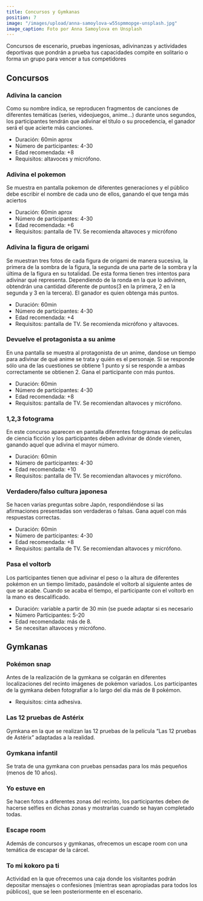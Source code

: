 ```yaml
---
title: Concursos y Gymkanas
position: 7
image: "/images/upload/anna-samoylova-w55spmmopge-unsplash.jpg"
image_caption: Foto por Anna Samoylova en Unsplash
---
```


Concursos de escenario, pruebas ingeniosas, adivinanzas y actividades deportivas que pondrán a prueba tus capacidades compite en solitario o forma un grupo para vencer a tus competidores

## Concursos

### Adivina la cancion

Como su nombre indica, se reproducen fragmentos de canciones de diferentes temáticas (series, videojuegos, anime...) durante unos segundos, los participantes tendrán que adivinar el título o su procedencia, el ganador será el que acierte más canciones.

- Duración: 60min aprox
- Número de participantes: 4-30
- Edad recomendada: +8
- Requisitos: altavoces y micrófono.

### Adivina el pokemon

Se muestra en pantalla pokemon de diferentes generaciones y el público debe escribir el nombre de cada uno de ellos, ganando el que tenga más aciertos

- Duración: 60min aprox
- Número de participantes: 4-30
- Edad recomendada: +6
- Requisitos: pantalla de TV. Se recomienda altavoces y micrófono

### Adivina la figura de origami

Se muestran tres fotos de cada figura de origami de manera sucesiva, la primera de la sombra de la figura, la segunda de una parte de la sombra y la última de la figura en su totalidad. De esta forma tienen tres intentos para adivinar qué representa. Dependiendo de la ronda en la que lo adivinen, obtendrán una cantidad diferente de puntos(3 en la primera, 2 en la segunda y 3 en la tercera). El ganador es quien obtenga más puntos.

- Duración: 60min
- Número de participantes: 4-30
- Edad recomendada: +4
- Requisitos: pantalla de TV. Se recomienda micrófono y altavoces.

### Devuelve el protagonista a su anime

En una pantalla se muestra al protagonista de un anime, dandose un tiempo para adivinar de qué anime se trata y quién es el personaje. Si se responde sólo una de las cuestiones se obtiene 1 punto y si se responde a ambas correctamente se obtienen 2. Gana el participante con más puntos.

- Duración: 60min
- Número de participantes: 4-30
- Edad recomendada: +8
- Requisitos: pantalla de TV. Se recomiendan altavoces y micrófono.

### 1,2,3 fotograma

En este concurso aparecen en pantalla diferentes fotogramas de películas de ciencia ficción y los participantes deben adivinar de dónde vienen, ganando aquel que adivina el mayor número.

- Duración: 60min
- Número de participantes: 4-30
- Edad recomendada: +10
- Requisitos: pantalla de TV. Se recomiendan altavoces y micrófono.

### Verdadero/falso cultura japonesa

Se hacen varias preguntas sobre Japón, respondiéndose si las afirmaciones presentadas son verdaderas o falsas. Gana aquel con más respuestas correctas.

- Duración: 60min
- Número de participantes: 4-30
- Edad recomendada: +8
- Requisitos: pantalla de TV. Se recomiendan altavoces y micrófono.

### Pasa el voltorb

Los participantes tienen que adivinar el peso o la altura de diferentes pokémon en un tiempo limitado, pasándole el voltorb al siguiente antes de que se acabe. Cuando se acaba el tiempo, el participante con el voltorb en la mano es descalificado.

- Duración: variable a partir de 30 min (se puede adaptar si es necesario
- Número Participantes: 5-20
- Edad recomendada: más de 8.
- Se necesitan altavoces y micrófono.

## Gymkanas

### Pokémon snap

Antes de la realización de la gymkana se colgarán en diferentes localizaciones del recinto imágenes de pokémon variados. Los participantes de la gymkana deben fotografiar a lo largo del día más de 8 pokémon.

- Requisitos: cinta adhesiva.

### Las 12 pruebas de Astérix

Gymkana en la que se realizan las 12 pruebas de la película “Las 12 pruebas de Astérix” adaptadas a la realidad.

### Gymkana infantil

Se trata de una gymkana con pruebas pensadas para los más pequeños (menos de 10 años).

### Yo estuve en

Se hacen fotos a diferentes zonas del recinto, los participantes deben de hacerse selfies en dichas zonas y mostrarlas cuando se hayan completado todas.

### Escape room

Además de concursos y gymkanas, ofrecemos un escape room con una temática de escapar de la cárcel.

### To mi kokoro pa ti

Actividad en la que ofrecemos una caja donde los visitantes podrán depositar mensajes o confesiones (mientras sean apropiadas para todos los públicos), que se leen posteriormente en el escenario.
